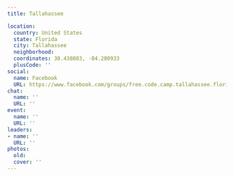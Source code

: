 ```yaml
---
title: Tallahassee

location:
  country: United States
  state: Florida
  city: Tallahassee
  neighborhood: 
  coordinates: 30.438083, -84.280933
  plusCode: ''
social:
  name: Facebook
  URL: https://www.facebook.com/groups/free.code.camp.tallahassee.florida
chat:
  name: ''
  URL: ''
event:
  name: ''
  URL: ''
leaders:
- name: ''
  URL: ''
photos:
  old: 
  cover: ''
---
```

